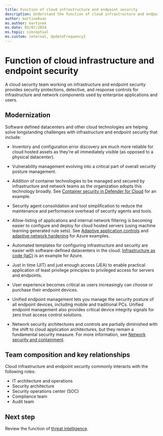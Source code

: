 ```yaml
---
title: Function of cloud infrastructure and endpoint security
description: Understand the function of cloud infrastructure and endpoint security.
author: martinekuan
ms.author: martinek
ms.date: 05/07/2024
ms.topic: conceptual
ms.custom: internal, UpdateFrequency3
---
```


# Function of cloud infrastructure and endpoint security

A cloud security team working on infrastructure and endpoint security provides security protections, detective, and response controls for infrastructure and network components used by enterprise applications and users.

## Modernization

Software defined datacenters and other cloud technologies are helping solve longstanding challenges with infrastructure and endpoint security that include:

- Inventory and configuration error discovery are much more reliable for cloud hosted assets as they're all immediately visible (as opposed to a physical datacenter).

- Vulnerability management evolving into a critical part of overall security posture management.

- Addition of container technologies to be managed and secured by infrastructure and network teams as the organization adopts this technology broadly. See [Container security in Defender for Cloud](/azure/security-center/container-security) for an example.

- Security agent consolidation and tool simplification to reduce the maintenance and performance overhead of security agents and tools.

- Allow-listing of applications and internal network filtering is becoming easier to configure and deploy for cloud hosted servers (using machine learning generated rule sets). See [Adaptive application controls](/azure/security-center/security-center-adaptive-application) and [adaptive network hardening](/azure/security-center/security-center-adaptive-network-hardening) for Azure examples.

- Automated templates for configuring infrastructure and security are easier with software-defined datacenters in the cloud. [Infrastructure as code (IaC)](/azure/cloud-adoption-framework/ready/considerations/infrastructure-as-code) is an example for Azure.

- Just in time (JIT) and just enough access (JEA) to enable practical application of least privilege principles to privileged access for servers and endpoints.

- User experience becomes critical as users increasingly can choose or purchase their endpoint devices.

- Unified endpoint management lets you manage the security posture of all endpoint devices, including mobile and traditional PCs. Unified endpoint management also provides critical device integrity signals for zero trust access control solutions.

- Network security architectures and controls are partially diminished with the shift to cloud application architectures, but they remain a fundamental security measure. For more information, see [Network security and containment](/azure/architecture/framework/security/design-network-segmentation).

## Team composition and key relationships

Cloud infrastructure and endpoint security commonly interacts with the following roles:

- IT architecture and operations
- Security architecture
- Security operations center (SOC)
- Compliance team
- Audit team

## Next step

Review the function of [threat intelligence](./cloud-security-threat-intelligence.md).
